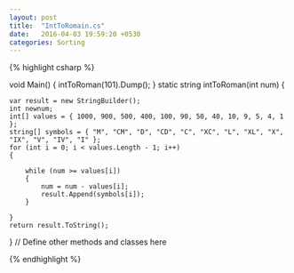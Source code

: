 ```yaml
---
layout: post
title:  "IntToRomain.cs"
date:   2016-04-03 19:59:20 +0530
categories: Sorting
---
```


{% highlight csharp %}


void Main()
{
	intToRoman(101).Dump();
}
static string intToRoman(int num)
{

	var result = new StringBuilder();
	int newnum;
	int[] values = { 1000, 900, 500, 400, 100, 90, 50, 40, 10, 9, 5, 4, 1 };
	string[] symbols = { "M", "CM", "D", "CD", "C", "XC", "L", "XL", "X", "IX", "V", "IV", "I" };
	for (int i = 0; i < values.Length - 1; i++)
	{

		while (num >= values[i])
		{
			num = num - values[i];
			result.Append(symbols[i]);
		}

	}
	return result.ToString();
}
// Define other methods and classes here

{% endhighlight %}